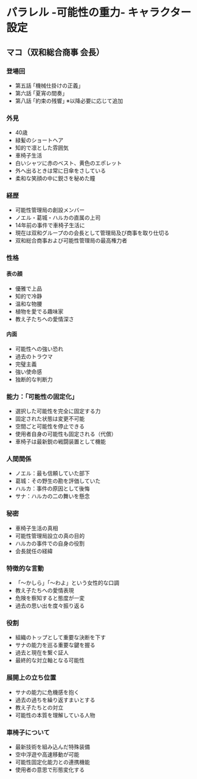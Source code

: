 # パラレル -可能性の重力- キャラクター設定

## マコ（双和総合商事 会長）
### 登場回
- 第五話 ｢機械仕掛けの正義｣
- 第六話 ｢夏宵の間奏｣
- 第八話 ｢約束の残響｣
※以降必要に応じて追加

### 外見
- 40歳
- 緑髪のショートヘア
- 知的で凛とした雰囲気
- 車椅子生活
- 白いシャツに赤のベスト、黄色のエポレット
- 外へ出るときは常に日傘をさしている
- 柔和な笑顔の中に鋭さを秘めた瞳

### 経歴
- 可能性管理局の創設メンバー
- ノエル・葛城・ハルカの直属の上司
- 14年前の事件で車椅子生活に
- 現在は双和グループのの会長として管理局及び商事を取り仕切る
- 双和総合商事および可能性管理局の最高権力者

### 性格
#### 表の顔
- 優雅で上品
- 知的で冷静
- 温和な物腰
- 植物を愛でる趣味家
- 教え子たちへの愛情深さ

#### 内面
- 可能性への強い恐れ
- 過去のトラウマ
- 完璧主義
- 強い使命感
- 独断的な判断力

### 能力：「可能性の固定化」
- 選択した可能性を完全に固定する力
- 固定された状態は変更不可能
- 空間ごと可能性を停止できる
- 使用者自身の可能性も固定される（代償）
- 車椅子は最新鋭の戦闘装置として機能

### 人間関係
- ノエル：最も信頼していた部下
- 葛城：その野生の勘を評価していた
- ハルカ：事件の原因として後悔
- サナ：ハルカの二の舞いを懸念

### 秘密
- 車椅子生活の真相
- 可能性管理局設立の真の目的
- ハルカの事件での自身の役割
- 会長就任の経緯

### 特徴的な言動
- 「〜かしら」「〜わよ」という女性的な口調
- 教え子たちへの愛情表現
- 危険を察知すると態度が一変
- 過去の思い出を度々振り返る

### 役割
- 組織のトップとして重要な決断を下す
- サナの能力を巡る重要な鍵を握る
- 過去と現在を繋ぐ証人
- 最終的な対立軸となる可能性

### 展開上の立ち位置
- サナの能力に危機感を抱く
- 過去の過ちを繰り返すまいとする
- 教え子たちとの対立
- 可能性の本質を理解している人物

### 車椅子について
- 最新技術を組み込んだ特殊装備
- 空中浮遊や高速移動が可能
- 可能性固定化能力との連携機能
- 使用者の意思で形態変化する